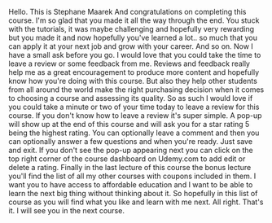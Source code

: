 
Hello.
This is Stephane Maarek
And congratulations on completing this course.
I'm so glad that you made it all the way through the end.
You stuck with the tutorials, it was maybe challenging and hopefully very rewarding but you made it and
now hopefully you've learned a lot.. so much that you can apply it at your next job and grow with your career.
And so on. Now I have a small ask before you go.
I would love that you could take the time to leave a review or some feedback from me.
Reviews and feedback really help me as a great encouragement to produce more content and hopefully know
how you're doing with this course.
But also they help other students from all around the world make the right purchasing decision when
it comes to choosing a course and assessing its quality.
So as such I would love if you could take a minute or two of your time today to leave a review for this course.
If you don't know how to leave a review it's super simple.
A pop-up will show up at the end of this course and will ask you for a star rating
5 being the highest rating. You can optionally leave a comment and then you can optionally answer a
few questions and when you're ready.
Just save and exit.
If you don't see the pop-up appearing next you can click on the top right corner of the course dashboard
on Udemy.com to add edit or delete a rating.
Finally in the last lecture of this course the bonus lecture you'll find the list of all my other courses
with coupons included in them. I want you to have access to affordable education and I want to be able
to learn the next big thing without thinking about it.
So hopefully in this list of course as you will find what you like and learn with me next.
All right.
That's it.
I will see you in the next course.